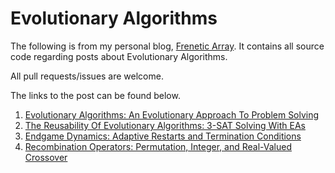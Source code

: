 # Evolutionary Algorithms
The following is from my personal blog, [Frenetic Array](https://freneticarray.com). It contains all source code regarding posts about Evolutionary Algorithms.

All pull requests/issues are welcome.

The links to the post can be found below.

1. [Evolutionary Algorithms: An Evolutionary Approach To Problem Solving](https://freneticarray.com/an-evolutionary-approach-to-problem-solving/)
2. [The Reusability Of Evolutionary Algorithms: 3-SAT Solving With EAs](https://freneticarray.com/on-the-reusability-of-evolutionary-algorithms/)
3.  [Endgame Dynamics: Adaptive Restarts and Termination Conditions](https://freneticarray.com/endgame-dynamics-adaptive-restarts-and-termination-conditions/)
4. [Recombination Operators: Permutation, Integer, and Real-Valued Crossover](https://freneticarray.com/recombination-operators-permutation-integer-and-real-valued-crossover/)